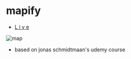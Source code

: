 # mapify

* [L i v e](https://naleilan.github.io/mapify/)

  
![map](https://github.com/naleilan/mapify/assets/7776224/b2b3d366-9310-4529-883c-e828253e9d14)

   
* based on jonas schmidtmaan's udemy course

